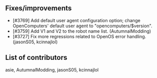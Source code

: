 ## Fixes/improvements

* [#3769] Add default user agent configuration option; change OpenComputers' default user agent to "opencomputers/$version".
* [#3759] Add V1 and V2 to the robot name list. (AutumnalModding)
* [#3727] Fix more regressions related to OpenOS error handling. (jasonS05, kcinnajlol)

## List of contributors

asie, AutumnalModding, jasonS05, kcinnajlol